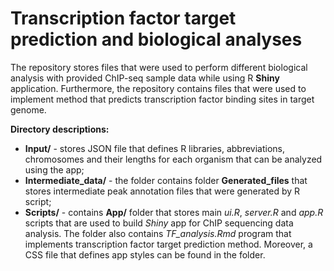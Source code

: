 # Transcription factor target prediction and biological analyses

The repository stores files that were used to perform different
biological analysis with provided ChIP-seq sample data while
using R **Shiny** application. Furthermore, the repository
contains files that were used to implement method that predicts
transcription factor binding sites in target genome.

**Directory descriptions:**
- **Input/** - stores JSON file that defines R libraries,
  abbreviations, chromosomes and their lengths for each
  organism that can be analyzed using the app;
- **Intermediate_data/** - the folder contains folder
  **Generated_files** that stores intermediate peak annotation
  files that were generated by R script;
- **Scripts/** - contains **App/** folder that stores main
  *ui.R*, *server.R* and *app.R* scripts that are used to build
  *Shiny* app for ChIP sequencing data analysis. The folder also
  contains *TF_analysis.Rmd* program that implements transcription
  factor target prediction method. Moreover, a CSS file that defines
  app styles can be found in the folder.

